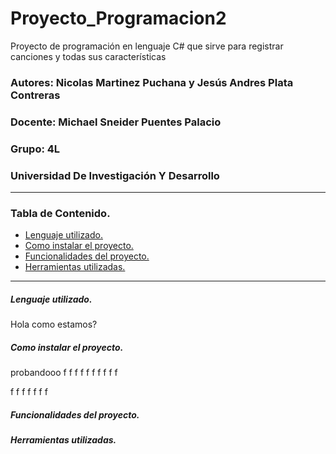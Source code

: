 # Proyecto_Programacion2
Proyecto de programación en lenguaje C# que sirve para registrar canciones y todas sus características
### **Autores: Nicolas Martinez Puchana y Jesús Andres Plata Contreras**
### **Docente: Michael Sneider Puentes Palacio**
### **Grupo: 4L**
### **Universidad De Investigación Y Desarrollo**

___

### Tabla de Contenido.
- [Lenguaje utilizado.](#lenguaje-utilizado)
- [Como instalar el proyecto.](#como-instalar-el-proyecto)
- [Funcionalidades del proyecto.](#funcionalidades-del-proyecto)
- [Herramientas utilizadas.](#herramientas-utilizadas)

___
##### Lenguaje utilizado.
Hola como estamos?

##### Como instalar el proyecto.
probandooo
f
f
f
f
f
f
f
f
f
f

f
f
f
f
f
f
f






##### Funcionalidades del proyecto.

##### Herramientas utilizadas.
